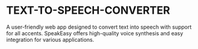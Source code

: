 # TEXT-TO-SPEECH-CONVERTER
A user-friendly web app designed to convert text into speech with support for all accents. SpeakEasy offers high-quality voice synthesis and easy integration for various applications.
